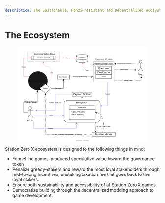 ```yaml
---
description: The Sustainable, Ponzi-resistant and Decentralized ecosystem of SZX
---
```


# The Ecosystem



<figure><img src="../.gitbook/assets/Revenue Model.drawio.svg" alt=""><figcaption></figcaption></figure>

Station Zero X ecosystem is designed to the following things in mind:&#x20;

* Funnel the games-produced speculative value toward the governance token
* Penalize greedy-stakers and reward the most loyal stakeholders through mid-to-long incentives, unstaking taxation fee that goes back to the loyal stakers.
* Ensure both sustainability and accessibility of all Station Zero X games.
* Democratize building through the decentralized modding approach to game development.
